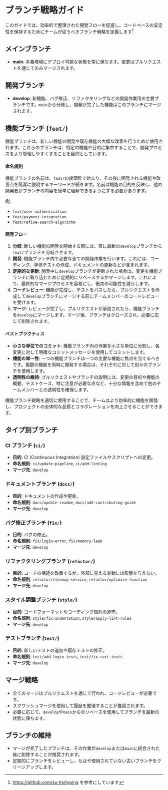# ブランチ戦略ガイド

このガイドでは、効率的で整理された開発フローを促進し、コードベースの安定性を保持するためにチームが従うべきブランチ戦略を定義します[^1]

[^1]: https://github.com/su-its/typing を参考にしています

## メインブランチ

- **main**: 本番環境にデプロイ可能な状態を常に保ちます。変更はプルリクエストを通じてのみマージされます。

## 開発ブランチ

- **develop**: 新機能、バグ修正、リファクタリングなどの開発作業用の主要ブランチです。`main`から分岐し、開発が完了した機能はこのブランチにマージされます。

## 機能ブランチ (`feat/`)

機能ブランチは、新しい機能の開発や既存機能の大幅な改善を行うために使用されます。これらのブランチは、特定の機能や目的に集中することで、開発プロセスをより管理しやすくすることを目的としています。

#### 命名規則

機能ブランチの名前は、`feat/`の接頭辞で始まり、その後に開発される機能や改善点を簡潔に説明するキーワードが続きます。名前は機能の目的を反映し、他の開発者がブランチの内容を簡単に理解できるようにする必要があります。

例:

- `feat/user-authentication`
- `feat/payment-integration`
- `feat/refine-search-algorithm`

#### 開発フロー

1. **分岐**: 新しい機能の開発を開始する際には、常に最新の`develop`ブランチから`feat/`ブランチを分岐させます。
2. **開発**: 機能ブランチ内で必要な全ての開発作業を行います。これには、コーディング、単体テストの作成、ドキュメントの更新などが含まれます。
3. **定期的な更新**: 開発中に`develop`ブランチが更新された場合は、変更を機能ブランチに取り込むために定期的にリベースするかマージします。これにより、最終的なマージプロセスを容易にし、衝突の可能性を減らします。
4. **コードレビュー**: 機能が完成し、テストをパスしたら、プルリクエストを作成して`develop`ブランチにマージする前にチームメンバーのコードレビューを受けます。
5. **マージ**: レビューが完了し、プルリクエストが承認されたら、機能ブランチを`develop`にマージします。マージ後、ブランチはクローズされ、必要に応じて削除されます。

#### ベストプラクティス

- **小さな単位でのコミット**: 機能ブランチ内の作業を小さな単位に分割し、各変更に対して明確なコミットメッセージを使用してコミットします。
- **機能の単一性**: 一つの機能ブランチは一つの主要な機能に焦点を当てるべきです。複数の機能を同時に開発する場合は、それぞれに対して別々のブランチを使用します。
- **透明性の維持**: プルリクエストやブランチの説明には、変更の目的や機能の概要、テストケース、特に注意が必要な点など、十分な情報を含めて他のチームメンバーとの透明性を確保します。

機能ブランチ戦略を適切に使用することで、チームはより効率的に機能を開発し、プロジェクトの全体的な品質とコラボレーションを向上させることができます。

## タイプ別ブランチ

### CI ブランチ (`ci/`)

- **目的**: CI (Continuous Integration) 設定ファイルやスクリプトへの変更。
- **命名規則**: `ci/update-pipeline`, `ci/add-linting`
- **マージ先**: `develop`

### ドキュメントブランチ (`docs/`)

- **目的**: ドキュメントの作成や更新。
- **命名規則**: `docs/update-readme`, `docs/add-contributing-guide`
- **マージ先**: `develop`

### バグ修正ブランチ (`fix/`)

- **目的**: バグの修正。
- **命名規則**: `fix/login-error`, `fix/memory-leak`
- **マージ先**: `develop`

### リファクタリングブランチ (`refactor/`)

- **目的**: コードの構造を改善するが、外部に見える挙動には影響を与えない。
- **命名規則**: `refactor/cleanup-service`, `refactor/optimize-function`
- **マージ先**: `develop`

### スタイル調整ブランチ (`style/`)

- **目的**: コードフォーマットやコーディング規約の遵守。
- **命名規則**: `style/fix-indentation`, `style/apply-lint-rules`
- **マージ先**: `develop`

### テストブランチ (`test/`)

- **目的**: 新しいテストの追加や既存テストの修正。
- **命名規則**: `test/add-login-tests`, `test/fix-cart-tests`
- **マージ先**: `develop`

## マージ戦略

- 全てのマージはプルリクエストを通じて行われ、コードレビューが必要です。
- スクワッシュマージを使用して履歴を整理することが推奨されます。
- 必要に応じて、`develop`や`main`からのリベースを使用してブランチを最新の状態に保ちます。

## ブランチの維持

- マージが完了したブランチは、その作業が`develop`または`main`に統合された後に削除することが推奨されます。
- 定期的にブランチをレビューし、もはや使用されていない古いブランチをクリーンアップします。
